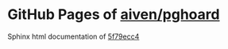 GitHub Pages of [aiven/pghoard](https://github.com/aiven/pghoard.git)
===
Sphinx html documentation of [5f79ecc4](https://github.com/aiven/pghoard/tree/5f79ecc473465dfb4d49cb6c549cf6de0f5bca04)
